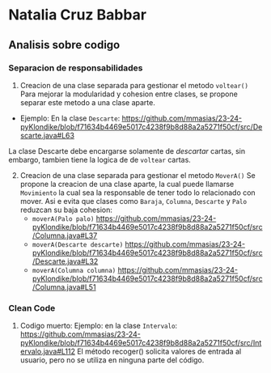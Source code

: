 # Natalia Cruz Babbar

## Analisis sobre codigo 

### Separacion de responsabilidades
1.  Creacion de una clase separada para gestionar el metodo `voltear()`
Para mejorar la modularidad y cohesion entre clases, se propone separar este metodo a una clase aparte.

- Ejemplo: En la clase `Descarte`:
https://github.com/mmasias/23-24-pyKlondike/blob/f71634b4469e5017c4238f9b8d88a2a5271f50cf/src/Descarte.java#L63 

La clase Descarte debe encargarse solamente de *descartar* cartas, sin embargo, tambien tiene la logica de de `voltear` cartas. 


2. Creacion de una clase separada para gestionar el metodo `MoverA()`
Se propone la creacion de una clase aparte, la cual puede llamarse `Movimiento` la cual sea la responsable de tener todo lo relacionado con mover. Asi e evita que clases como `Baraja`, `Columna`, `Descarte` y `Palo` reduzcan su baja cohesion:
    - `moverA(Palo palo)` https://github.com/mmasias/23-24-pyKlondike/blob/f71634b4469e5017c4238f9b8d88a2a5271f50cf/src/Columna.java#L37 
    - `moverA(Descarte descarte)` https://github.com/mmasias/23-24-pyKlondike/blob/f71634b4469e5017c4238f9b8d88a2a5271f50cf/src/Descarte.java#L32
    - `moverA(Columna columna)` https://github.com/mmasias/23-24-pyKlondike/blob/f71634b4469e5017c4238f9b8d88a2a5271f50cf/src/Columna.java#L51 


### Clean Code
1. Codigo muerto: 
Ejemplo: en la clase `Intervalo`:
https://github.com/mmasias/23-24-pyKlondike/blob/f71634b4469e5017c4238f9b8d88a2a5271f50cf/src/Intervalo.java#L112
El método recoger() solicita valores de entrada al usuario, pero no se utiliza en ninguna parte del código.

